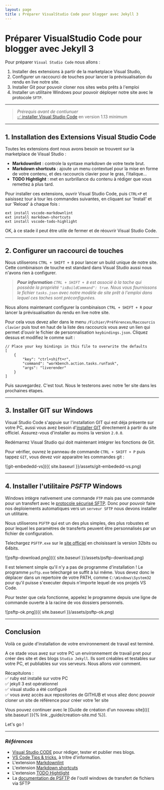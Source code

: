 ```yaml
---
layout: page 
title : Préparer VisualStudio Code pour blogger avec Jekyll 3
---
```

# Préparer VisualStudio Code pour blogger avec Jekyll 3

Pour préparer `Visual Studio Code` nous allons :

1. Installer des extensions à partir de la marketplace Visual Studio,
1. Configurer un raccourci de touches pour lancer la prévisualisation du rendu en live notre site.
1. Installer Git pour pouvoir cloner nos sites webs prêts à l'emploi
1. Installer un utilitaire Windows pour pouvoir déployer notre site avec le protocole `SFTP`.

---

> _Prérequis avant de contiunuer_  
> [:white_check_mark: installer Visual Studio Code](https://code.visualstudio.com/) en version 1.13 minimum

---

## 1. Installation des Extensions Visual Studio Code

Toutes les extensions dont nous avons besoin se trouvent sur la marketplace de Visual Studio :

- **Markdownlint** : controle la syntaxe markdown de votre texte brut.
- **Markdown shortcuts** : ajoute un menu contextuel pour la mise en forme de votre contenu, et des raccourcis clavier pour le gras, l'italique...
- **TODO Hightlight** : met en surbrillance du contenu à rédiger que vous remettez à plus tard.

Pour installer ces extensions, ouvrir Visual Studio Code, puis `CTRL+P` et saisissez tour à tour les commandes suivantes, en cliquant sur 'Install' et sur 'Reload' à chaque fois :

```shell
ext install vscode-markdownlint
ext install markdown-shortcuts
ext install vscode-todo-highlight
```

OK, à ce stade il peut être utile de fermer et de réouvrir Visual Studio Code.

---

## 2. Configurer un raccourci de touches

Nous utiliserons `CTRL + SHIFT + B` pour lancer un build unique de notre site. Cette combinaison de touche est standard dans Visual Studio aussi nous n'avons rien à configurer.

> _**Pour information** `CTRL + SHIFT + B` est associé à la tache qui possède la propriété `"isBuildCommand": true`. Nous vous fournissons le fichier `tasks.json` avec notre modèle de site prêt à l'emploi dans lequel ces taches sont préconfigurées._

Nous allons maintenant configurer la combinaison `CTRL + SHIFT + R` pour lancer la prévisualisation du rendu en live notre site.

Pour cela vous devez aller dans le menu `/Fichier/Préférences/Raccourcis clavier` puis tout en haut de la liste des raccourcis vous avez un lien qui permet d'ouvir le fichier de personnalisation `keybindings.json`. Cliquez dessus et modifiez le comme suit :

```settings
// Place your key bindings in this file to overwrite the defaults
[
    {
        "key": "ctrl+shift+r",
        "command": "workbench.action.tasks.runTask",
        "args": "liverender"
    }
]
```

Puis sauvegardez. C'est tout. Nous le testerons avec notre 1er site dans les prochaines étapes.

---

## 3. Installer GIT sur Windows

Visual Studio Code s'appuie sur l'installation GIT qui est déja présente sur votre PC, aussi vous avez besoin d'[installer GIT](https://git-scm.com/download) directement à partir du site officiel. Assurez-vous d'installer au moins la version `2.0.0`.

Redémarrez Visual Studio qui doit maintenant intégrer les fonctions de Git.

Pour vérifier, ouvrez le panneau de commande `CTRL + SHIFT + P` puis tappez `GIT`, vous devez voir apparaitre les commandes git :

![git-embededd-vs]({{ site.baseurl }}/assets/git-embededd-vs.png)

---

## 4. Installer l'utilitaire _PSFTP_ Windows

Windows intègre nativement une commande `FTP` mais pas une commande pour un transfert avec le [protocole sécurisé SFTP](https://fr.wikipedia.org/wiki/SSH_File_Transfer_Protocol). Donc pour pouvoir faire nos deploiements automatiques vers un `serveur SFTP` nous devons installer un utilitaire.

Nous utiliserons `PSFTP` qui est un des plus simples, des plus robustes et pour lequel les paramètres de transferts peuvent être personnalisés par un fichier de configuration.

Telechargez `PSFTP.exe` sur le [site officiel](https://www.chiark.greenend.org.uk/~sgtatham/putty/latest.html) en choisissant la version 32bits ou 64bits.

![psftp-download.png]({{ site.baseurl }}/assets/psftp-download.png)

Il est telement simple qu'il n'y a pas de programme d'installation ! Le programme `psftp.exe` telechargé se suffit à lui même.
Vous devez donc le déplacer dans un repertoire de votre PATH, comme `C:\Windows\System32` pour qu'il puisse s'executer depuis n'importe lequel de vos projets VS Code.

Pour tester que cela fonctionne, appelez le programme depuis une ligne de commande ouverte à la racine de vos dossiers personnels.

![psftp-ok.png]({{ site.baseurl }}/assets/psftp-ok.png)

---

## Conclusion

Voilà ce guide d'installation de votre environnement de travail est terminé.

A ce stade vous avez sur votre PC un environnement de travail pret pour créer des site et des blogs `Studio Jekyll`. Ils sont créables et testables sur votre PC, et publiables sur vos serveurs. Nous allons voir comment.

Récapitulons :  
:white_check_mark: ruby est installé sur votre PC  
:white_check_mark: jekyll 3 est opérationnel  
:white_check_mark: visual studio a été configuré  
:white_check_mark: vous avez accès aux repositories de GITHUB et vous allez donc pouvoir cloner un site de référence pour créer votre 1er site

Vous pouvez continuer avec le [Guide de création d'un nouveau site]({{ site.baseurl }}{% link _guide/creation-site.md %}).

Let's go !

---

### _Références_

- [Visual Studio CODE](https://code.visualstudio.com/download) pour rédiger, tester et publier mes blogs.
- [VS Code Tips & tricks](https://github.com/Microsoft/vscode-tips-and-tricks), à tritre d'information.
- L'extension [Markdownlint](https://marketplace.visualstudio.com/items?itemName=DavidAnson.vscode-markdownlint)
- L'extension [Markdown shortcuts](https://marketplace.visualstudio.com/items?itemName=mdickin.markdown-shortcuts)
- L'extension [TODO Hightlight](https://marketplace.visualstudio.com/items?itemName=wayou.vscode-todo-highlight)
- La [documentation de PSFTP](https://tartarus.org/~simon/putty-snapshots/htmldoc/Chapter6.html#psftp) de l'outil windows de transfert de fichiers via SFTP
